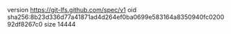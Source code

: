 version https://git-lfs.github.com/spec/v1
oid sha256:8b23d336d77a41871ad4d264ef0ba0699e583164a8350940fc020092df8267c0
size 14444
